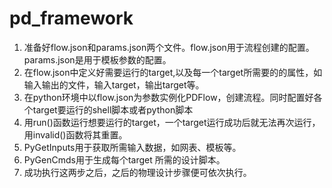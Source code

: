 # pd_framework
1.  准备好flow.json和params.json两个文件。flow.json用于流程创建的配置。params.json是用于模板参数的配置。
2.  在flow.json中定义好需要运行的target,以及每一个target所需要的的属性，如输入输出的文件，输入target，输出target等。
3.  在python环境中以flow.json为参数实例化PDFlow，创建流程。同时配置好各个target要运行的shell脚本或者python脚本
4.  用run()函数运行想要运行的target，一个target运行成功后就无法再次运行，用invalid()函数将其重置。
5.  PyGetInputs用于获取所需输入数据，如网表、模板等。
6.  PyGenCmds用于生成每个target 所需的设计脚本。
7.  成功执行这两步之后，之后的物理设计步骤便可依次执行。
